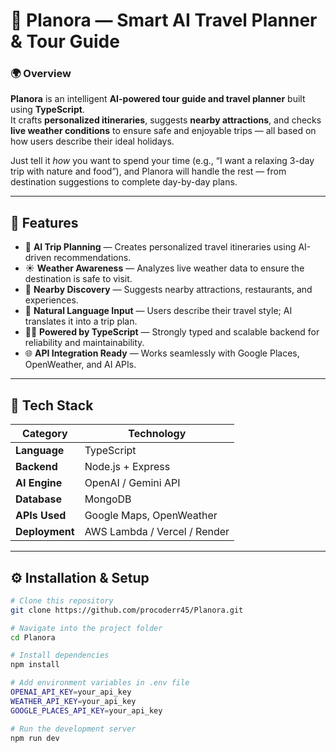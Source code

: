 # 🧠 Planora — Smart AI Travel Planner & Tour Guide

### 🌍 Overview  
**Planora** is an intelligent **AI-powered tour guide and travel planner** built using **TypeScript**.  
It crafts **personalized itineraries**, suggests **nearby attractions**, and checks **live weather conditions** to ensure safe and enjoyable trips — all based on how users describe their ideal holidays.

Just tell it *how* you want to spend your time (e.g., “I want a relaxing 3-day trip with nature and food”), and Planora will handle the rest — from destination suggestions to complete day-by-day plans.

---

## 🚀 Features 

- 🧭 **AI Trip Planning** — Creates personalized travel itineraries using AI-driven recommendations.  
- ☀️ **Weather Awareness** — Analyzes live weather data to ensure the destination is safe to visit.  
- 📍 **Nearby Discovery** — Suggests nearby attractions, restaurants, and experiences.  
- 💬 **Natural Language Input** — Users describe their travel style; AI translates it into a trip plan.  
- 🧑‍💻 **Powered by TypeScript** — Strongly typed and scalable backend for reliability and maintainability.  
- 🌐 **API Integration Ready** — Works seamlessly with Google Places, OpenWeather, and AI APIs.  

---

## 🧱 Tech Stack  

| Category | Technology |
|-----------|-------------|
| **Language** | TypeScript |
| **Backend** | Node.js + Express |
| **AI Engine** | OpenAI / Gemini API |
| **Database** | MongoDB |
| **APIs Used** | Google Maps, OpenWeather |
| **Deployment** | AWS Lambda / Vercel / Render |

---

## ⚙️ Installation & Setup  

```bash
# Clone this repository
git clone https://github.com/procoderr45/Planora.git

# Navigate into the project folder
cd Planora

# Install dependencies
npm install

# Add environment variables in .env file
OPENAI_API_KEY=your_api_key
WEATHER_API_KEY=your_api_key
GOOGLE_PLACES_API_KEY=your_api_key

# Run the development server
npm run dev
